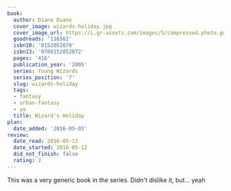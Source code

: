 ```yaml
---
book:
  author: Diane Duane
  cover_image: wizards-holiday.jpg
  cover_image_url: https://i.gr-assets.com/images/S/compressed.photo.goodreads.com/books/1400262906l/116562.jpg
  goodreads: '116562'
  isbn10: '0152052070'
  isbn13: '9780152052072'
  pages: '416'
  publication_year: '2005'
  series: Young Wizards
  series_position: '7'
  slug: wizards-holiday
  tags:
  - fantasy
  - urban-fantasy
  - ya
  title: Wizard's Holiday
plan:
  date_added: '2016-05-03'
review:
  date_read: 2016-05-13
  date_started: 2016-05-12
  did_not_finish: false
  rating: 2
---
```


This was a very generic book in the series. Didn't dislike it, but... yeah
